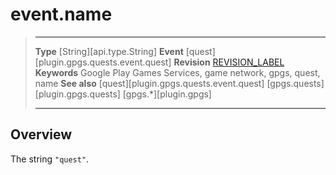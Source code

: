 # event.name

> --------------------- ------------------------------------------------------------------------------------------
> __Type__              [String][api.type.String]
> __Event__             [quest][plugin.gpgs.quests.event.quest]
> __Revision__          [REVISION_LABEL](REVISION_URL)
> __Keywords__          Google Play Games Services, game network, gpgs, quest, name
> __See also__          [quest][plugin.gpgs.quests.event.quest]
>						[gpgs.quests][plugin.gpgs.quests]
>                       [gpgs.*][plugin.gpgs]
> --------------------- ------------------------------------------------------------------------------------------

## Overview

The string `"quest"`.